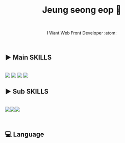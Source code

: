 <h1 align="center"> Jeung seong eop 🤪 </h1>

<br/>

<p align="center"> I Want Web Front Developer  :atom: </p>


<br/>


##   <p color="white"> ▶️ Main SKILLS </p>
</br>
<div>
 <img src="https://img.shields.io/badge/python-ffffff?style=flat-square&logo=python&logoColor=black"/>   <img src="https://img.shields.io/badge/django-ffffff?style=flat-square&logo=django&logoColor=black"/>   <img src="https://img.shields.io/badge/javascript-ffffff?style=flat-square&logo=javascript&logoColor=black"/>
   <img src="https://img.shields.io/badge/java-ffffff?style=flat-square&logo=java&logoColor=black"/>

</div>
  
  
## <p color="white"> ▶️ Sub SKILLS </p>
  
<br>
<div>
<img src="https://img.shields.io/badge/Git-ffffff?style=flat-square&logo=Git&logoColor=black"/><img src="https://img.shields.io/badge/javascript-ffffff?style=flat-square&logo=javascript&logoColor=black"/><img src="https://img.shields.io/badge/React-ffffff?style=flat-square&logo=react&logoColor=black"/>
</p>
<br/>
</div>

## 💻 Language 
<br/>
